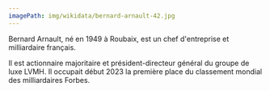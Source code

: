 ```yaml
---
imagePath: img/wikidata/bernard-arnault-42.jpg
---
```


Bernard Arnault, né en 1949 à Roubaix, est un chef d'entreprise et milliardaire français.

Il est actionnaire majoritaire et président-directeur général du groupe de luxe LVMH.
Il occupait début 2023 la première place du classement mondial des milliardaires Forbes.
